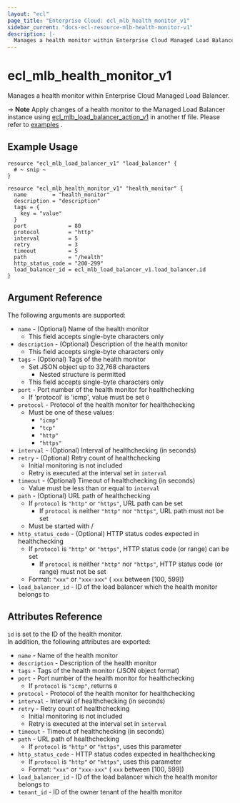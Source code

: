 ```yaml
---
layout: "ecl"
page_title: "Enterprise Cloud: ecl_mlb_health_monitor_v1"
sidebar_current: "docs-ecl-resource-mlb-health-monitor-v1"
description: |-
  Manages a health monitor within Enterprise Cloud Managed Load Balancer.
---
```


# ecl\_mlb\_health\_monitor\_v1

Manages a health monitor within Enterprise Cloud Managed Load Balancer.

-> **Note** Apply changes of a health monitor to the Managed Load Balancer instance using [ecl_mlb_load_balancer_action_v1](./mlb_load_balancer_action_v1) in another tf file. Please refer to [examples](https://github.com/nttcom/terraform-provider-ecl/tree/master/examples/managed-load-balancer) .

## Example Usage

```hcl
resource "ecl_mlb_load_balancer_v1" "load_balancer" {
  # ~ snip ~
}

resource "ecl_mlb_health_monitor_v1" "health_monitor" {
  name        = "health_monitor"
  description = "description"
  tags = {
    key = "value"
  }
  port             = 80
  protocol         = "http"
  interval         = 5
  retry            = 3
  timeout          = 5
  path             = "/health"
  http_status_code = "200-299"
  load_balancer_id = ecl_mlb_load_balancer_v1.load_balancer.id
}
```

## Argument Reference

The following arguments are supported:

* `name` - (Optional) Name of the health monitor
    * This field accepts single-byte characters only
* `description` - (Optional) Description of the health monitor
    * This field accepts single-byte characters only
* `tags` - (Optional) Tags of the health monitor
    * Set JSON object up to 32,768 characters
        * Nested structure is permitted
    * This field accepts single-byte characters only
* `port` - Port number of the health monitor for healthchecking
    * If 'protocol' is 'icmp', value must be set `0`
* `protocol` - Protocol of the health monitor for healthchecking
    * Must be one of these values:
        * `"icmp"`
        * `"tcp"`
        * `"http"`
        * `"https"`
* `interval` - (Optional) Interval of healthchecking (in seconds)
* `retry` - (Optional) Retry count of healthchecking
    * Initial monitoring is not included
    * Retry is executed at the interval set in `interval`
* `timeout` - (Optional) Timeout of healthchecking (in seconds)
    * Value must be less than or equal to `interval`
* `path` - (Optional) URL path of healthchecking
    * If `protocol` is `"http"` or `"https"`, URL path can be set
        * If `protocol` is neither `"http"` nor `"https"`, URL path must not be set
    * Must be started with /
* `http_status_code` - (Optional) HTTP status codes expected in healthchecking
    * If `protocol` is `"http"` or `"https"`, HTTP status code (or range) can be set
        * If `protocol` is neither `"http"` nor `"https"`, HTTP status code (or range) must not be set
    * Format: `"xxx"` or `"xxx-xxx"` ( `xxx` between [100, 599])
* `load_balancer_id` - ID of the load balancer which the health monitor belongs to

## Attributes Reference

`id` is set to the ID of the health monitor.<br>
In addition, the following attributes are exported:

* `name` - Name of the health monitor
* `description` - Description of the health monitor
* `tags` - Tags of the health monitor (JSON object format)
* `port` - Port number of the health monitor for healthchecking
    * If `protocol` is `"icmp"`, returns `0`
* `protocol` - Protocol of the health monitor for healthchecking
* `interval` - Interval of healthchecking (in seconds)
* `retry` - Retry count of healthchecking
    * Initial monitoring is not included
    * Retry is executed at the interval set in `interval`
* `timeout` - Timeout of healthchecking (in seconds)
* `path` - URL path of healthchecking
    * If `protocol` is `"http"` or `"https"`, uses this parameter
* `http_status_code` - HTTP status codes expected in healthchecking
    * If `protocol` is `"http"` or `"https"`, uses this parameter
    * Format: `"xxx"` or `"xxx-xxx"` ( `xxx` between [100, 599])
* `load_balancer_id` - ID of the load balancer which the health monitor belongs to
* `tenant_id` - ID of the owner tenant of the health monitor

